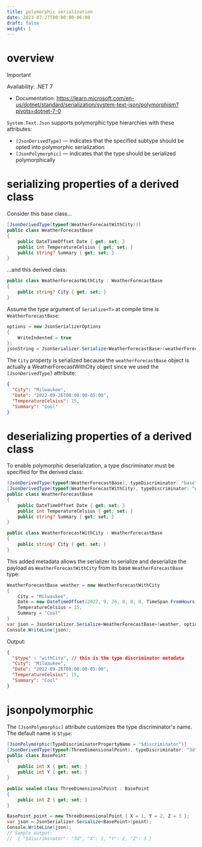 ```yaml
---
title: polymorphic serialization
date: 2023-07-27T00:00:00-06:00
draft: false
weight: 1
---
```


# overview
> [!IMPORTANT]
> Availability: .NET 7

- Documentation: https://learn.microsoft.com/en-us/dotnet/standard/serialization/system-text-json/polymorphism?pivots=dotnet-7-0

`System.Text.Json` supports polymorphic type hierarchies with these attributes:
- `[JsonDerivedType]` — indicates that the specified subtype should be opted into polymorphic serialization
- `[JsonPolymorphic]` — indicates that the type should be serialized polymorphically

# serializing properties of a derived class
Consider this base class...
```cs {hl_lines=1}
[JsonDerivedType(typeof(WeatherForecastWithCity))]
public class WeatherForecastBase
{
    public DateTimeOffset Date { get; set; }
    public int TemperatureCelsius { get; set; }
    public string? Summary { get; set; }
}
```

...and this derived class:
```cs
public class WeatherForecastWithCity : WeatherForecastBase
{
    public string? City { get; set; }
}
```

Assume the type argument of `Serialize<T>` at compile time is `WeatherForecastBase`:
```cs
options = new JsonSerializerOptions
{
    WriteIndented = true
};
jsonString = JsonSerializer.Serialize<WeatherForecastBase>(weatherForecastBase, options);
```

The `City` property is serialized because the `weatherForecastBase` object is actually a WeatherForecastWithCity object since we used the `[JsonDerivedType]` attribute:

```json
{
  "City": "Milwaukee",
  "Date": "2022-09-26T00:00:00-05:00",
  "TemperatureCelsius": 15,
  "Summary": "Cool"
}
```

# deserializing properties of a derived class
To enable polymorphic deserialization, a  type discriminator must be specified for the derived class:
```cs {hl_lines=[1,2]}
[JsonDerivedType(typeof(WeatherForecastBase), typeDiscriminator: "base")]
[JsonDerivedType(typeof(WeatherForecastWithCity), typeDiscriminator: "withCity")]
public class WeatherForecastBase
{
    public DateTimeOffset Date { get; set; }
    public int TemperatureCelsius { get; set; }
    public string? Summary { get; set; }
}

public class WeatherForecastWithCity : WeatherForecastBase
{
    public string? City { get; set; }
}
```

This added metadata allows the serializer to serialize and deserialize the payload as `WeatherForecastWithCity` from its base `WeatherForecastBase` type:
```cs
WeatherForecastBase weather = new WeatherForecastWithCity
{
    City = "Milwaukee",
    Date = new DateTimeOffset(2022, 9, 26, 0, 0, 0, TimeSpan.FromHours(-5)),
    TemperatureCelsius = 15,
    Summary = "Cool"
}
var json = JsonSerializer.Serialize<WeatherForecastBase>(weather, options);
Console.WriteLine(json);
```
Output:
```json
{
  "$type" : "withCity", // this is the type discriminator metadata 
  "City": "Milwaukee",
  "Date": "2022-09-26T00:00:00-05:00",
  "TemperatureCelsius": 15,
  "Summary": "Cool"
}
```

# jsonpolymorphic
The `[JsonPolymorphic]` attribute customizes the type discriminator's name.  The default name is `$type`:
```cs
[JsonPolymorphic(TypeDiscriminatorPropertyName = "$discriminator")]
[JsonDerivedType(typeof(ThreeDimensionalPoint), typeDiscriminator: "3d")]
public class BasePoint
{
    public int X { get; set; }
    public int Y { get; set; }
}

public sealed class ThreeDimensionalPoint : BasePoint
{
    public int Z { get; set; }
}

BasePoint point = new ThreeDimensionalPoint { X = 1, Y = 2, Z = 3 };
var json = JsonSerializer.Serialize<BasePoint>(point);
Console.WriteLine(json);
// Sample output:
//  { "$discriminator": "3d", "X": 1, "Y": 2, "Z": 3 }
```
